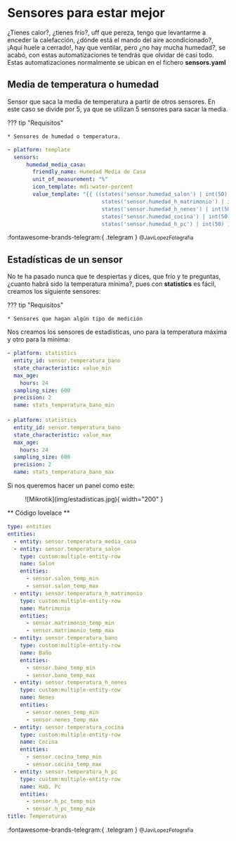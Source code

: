 
# Sensores para estar mejor

¿Tienes calor?, ¿tienes frío?, uff que pereza, tengo que levantarme a enceder la calefacción, ¿dónde está el mando del aire acondicionado?, ¡Aquí huele a cerrado!, hay que ventilar, pero ¿no hay mucha humedad?, se acabó, con estas automatizaciones te tendrás que olvidar de casi todo. Estas automatizaciones normalmente se ubican en el fichero **sensors.yaml**

## Media de temperatura o humedad

Sensor que saca la media de temperatura a partir de otros sensores. En este caso se divide por 5, ya que se utilizan 5 sensores para sacar la media.

??? tip "Requisitos"

    * Sensores de humedad o temperatura.

```yaml
- platform: template
  sensors:
      humedad_media_casa:
        friendly_name: Humedad Media de Casa
        unit_of_measurement: "%"
        icon_template: mdi:water-percent
        value_template: "{{ ((states('sensor.humedad_salon') | int(50) + 
                              states('sensor.humedad_h_matrimonio') | int(50) + 
                              states('sensor.humedad_h_nenes') | int(50) + 
                              states('sensor.humedad_cocina') | int(50) + 
                              states('sensor.humedad_h_pc') | int(50) ) /5) | round(0) }}"
```

:fontawesome-brands-telegram:{ .telegram } <small>@JaviLopezFotografia</small> 

## Estadísticas de un sensor

No te ha pasado nunca que te despiertas y dices, que frío y te preguntas, ¿cuanto habrá sido la temperatura mínima?, pues con **statistics** es fácil, creamos los siguiente sensores:

??? tip "Requisitos"

    * Sensores que hagan algún tipo de medición

Nos creamos los sensores de estadísticas, uno para la temperatura máxima y otro para la mínima:

```yaml
- platform: statistics
  entity_id: sensor.temperatura_bano
  state_characteristic: value_min
  max_age:
    hours: 24
  sampling_size: 600
  precision: 2
  name: stats_temperatura_bano_min
    
- platform: statistics
  entity_id: sensor.temperatura_bano
  state_characteristic: value_max
  max_age:
    hours: 24
  sampling_size: 600
  precision: 2
  name: stats_temperatura_bano_max
```

Si nos queremos hacer un panel como este:

<figure markdown> 
  ![Mikrotik](img/estadisticas.jpg){ width="200" }
</figure>

** Código lovelace **

```yaml
type: entities
entities:
  - entity: sensor.temperatura_media_casa
  - entity: sensor.temperatura_salon
    type: custom:multiple-entity-row
    name: Salon
    entities:
      - sensor.salon_temp_min
      - sensor.salon_temp_max
  - entity: sensor.temperatura_h_matrimonio
    type: custom:multiple-entity-row
    name: Matrimonio
    entities:
      - sensor.matrimonio_temp_min
      - sensor.matrimonio_temp_max
  - entity: sensor.temperatura_bano
    type: custom:multiple-entity-row
    name: Baño
    entities:
      - sensor.bano_temp_min
      - sensor.bano_temp_max
  - entity: sensor.temperatura_h_nenes
    type: custom:multiple-entity-row
    name: Nenes
    entities:
      - sensor.nenes_temp_min
      - sensor.nenes_temp_max
  - entity: sensor.temperatura_cocina
    type: custom:multiple-entity-row
    name: Cocina
    entities:
      - sensor.cocina_temp_min
      - sensor.cocina_temp_max
  - entity: sensor.temperatura_h_pc
    type: custom:multiple-entity-row
    name: Hab. Pc
    entities:
      - sensor.h_pc_temp_min
      - sensor.h_pc_temp_max
title: Temperaturas
```

:fontawesome-brands-telegram:{ .telegram } <small>@JaviLopezFotografia</small> 
